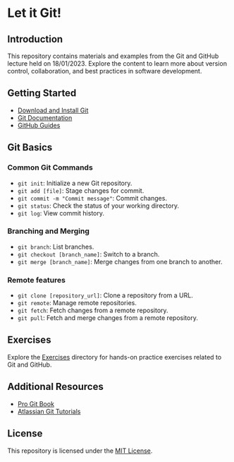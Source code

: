 # Let it Git!

## Introduction

This repository contains materials and examples from the Git and GitHub lecture
held on 18/01/2023. Explore the content to learn more about version control,
collaboration, and best practices in software development.

## Getting Started

- [Download and Install Git](https://git-scm.com/downloads)
- [Git Documentation](https://git-scm.com/doc)
- [GitHub Guides](https://guides.github.com/)

## Git Basics

### Common Git Commands

- `git init`: Initialize a new Git repository.
- `git add [file]`: Stage changes for commit.
- `git commit -m "Commit message"`: Commit changes.
- `git status`: Check the status of your working directory.
- `git log`: View commit history.

### Branching and Merging

- `git branch`: List branches.
- `git checkout [branch_name]`: Switch to a branch.
- `git merge [branch_name]`: Merge changes from one branch to another.

### Remote features

- `git clone [repository_url]`: Clone a repository from a URL.
- `git remote`: Manage remote repositories.
- `git fetch`: Fetch changes from a remote repository.
- `git pull`: Fetch and merge changes from a remote repository.

## Exercises

Explore the [Exercises](exercises/) directory for hands-on practice exercises
related to Git and GitHub.

## Additional Resources

- [Pro Git Book](https://git-scm.com/book/en/v2)
- [Atlassian Git Tutorials](https://www.atlassian.com/git/tutorials)

## License

This repository is licensed under the [MIT License](LICENSE).
